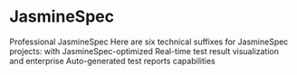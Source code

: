 # JasmineSpec
Professional JasmineSpec Here are six technical suffixes for JasmineSpec projects: with JasmineSpec-optimized Real-time test result visualization and enterprise Auto-generated test reports capabilities
